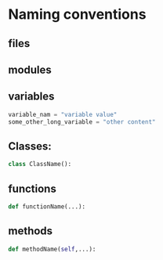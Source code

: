 # Naming conventions

## files

## modules

## variables

```python
variable_nam = "variable value"
some_other_long_variable = "other content"
```

## Classes: 

```python
class ClassName():
```

## functions

```python
def functionName(...):
```

## methods

```python
def methodName(self,...):
```
